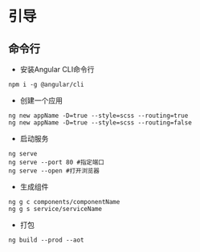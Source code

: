 # 引导

## 命令行
- 安装Angular CLI命令行
```
npm i -g @angular/cli
```

- 创建一个应用
```
ng new appName -D=true --style=scss --routing=true
ng new appName -D=true --style=scss --routing=false
```

- 启动服务
```
ng serve
ng serve --port 80 #指定端口
ng serve --open #打开浏览器
```

- 生成组件
```
ng g c components/componentName
ng g s service/serviceName
```


- 打包
```
ng build --prod --aot
```
